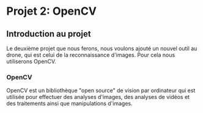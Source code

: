 # Projet 2: OpenCV

## Introduction au projet

Le deuxième projet que nous ferons, nous voulons ajouté un nouvel outil au drone, qui est celui de la reconnaissance d'images. Pour cela nous utiliserons OpenCV. 

### OpenCV

OpenCV est un bibliothèque "open source" de vision par ordinateur qui est utilisée pour effectuer des analyses d'images, des analyses de vidéos et des traitements ainsi que manipulations d'images. 
